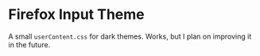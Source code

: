 # Firefox Input Theme

A small `userContent.css` for dark themes. Works, but I plan on improving it in
the future.
